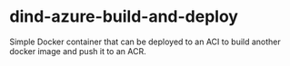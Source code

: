# dind-azure-build-and-deploy

Simple Docker container that can be deployed to an ACI to build another docker image and push it to an ACR.